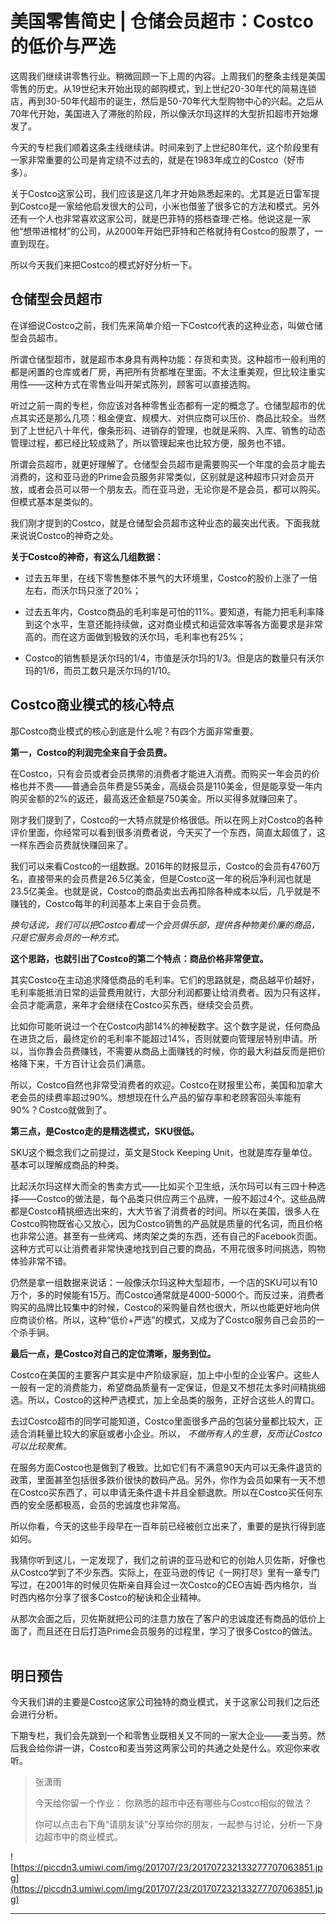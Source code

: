 # 美国零售简史 | 仓储会员超市：Costco的低价与严选

这周我们继续讲零售行业。稍微回顾一下上周的内容。上周我们的整条主线是美国零售的历史。从19世纪末开始出现的邮购模式，到上世纪20-30年代的简易连锁店，再到30-50年代超市的诞生，然后是50-70年代大型购物中心的兴起。之后从70年代开始，美国进入了滞胀的阶段，所以像沃尔玛这样的大型折扣超市开始爆发了。

今天的专栏我们顺着这条主线继续讲。时间来到了上世纪80年代，这个阶段里有一家非常重要的公司是肯定绕不过去的，就是在1983年成立的Costco（好市多）。

关于Costco这家公司，我们应该是这几年才开始熟悉起来的。尤其是近日雷军提到Costco是一家给他启发很大的公司，小米也借鉴了很多它的方法和模式。另外还有一个人也非常喜欢这家公司，就是巴菲特的搭档查理·芒格。他说这是一家他“想带进棺材”的公司，从2000年开始巴菲特和芒格就持有Costco的股票了，一直到现在。

所以今天我们来把Costco的模式好好分析一下。    

## 仓储型会员超市

在详细说Costco之前，我们先来简单介绍一下Costco代表的这种业态，叫做仓储型会员超市。

所谓仓储型超市，就是超市本身具有两种功能：存货和卖货。这种超市一般利用的都是闲置的仓库或者厂房，再把所有货都堆在里面。不太注重美观，但比较注重实用性——这种方式在零售业叫开架式陈列，顾客可以直接选购。

听过之前一周的专栏，你应该对各种零售业态都有一定的概念了。仓储型超市的优点其实还是那么几项：租金便宜、规模大、对供应商可以压价、商品比较全。当然到了上世纪八十年代，像条形码、进销存的管理，也就是采购、入库、销售的动态管理过程，都已经比较成熟了，所以管理起来也比较方便，服务也不错。

所谓会员超市，就更好理解了。仓储型会员超市是需要购买一个年度的会员才能去消费的，这和亚马逊的Prime会员服务非常类似，区别就是这种超市只对会员开放，或者会员可以带一个朋友去。而在亚马逊，无论你是不是会员，都可以购买。但模式基本是类似的。

我们刚才提到的Costco，就是仓储型会员超市这种业态的最突出代表。下面我就来说说Costco的神奇之处。

 **关于Costco的神奇，有这么几组数据：**

* 过去五年里，在线下零售整体不景气的大环境里，Costco的股价上涨了一倍左右，而沃尔玛只涨了20%；

* 过去五年内，Costco商品的毛利率是可怕的11%。要知道，有能力把毛利率降到这个水平，生意还能持续做，这对商业模式和运营效率等各方面要求是非常高的。而在这方面做到极致的沃尔玛，毛利率也有25%；

* Costco的销售额是沃尔玛的1/4，市值是沃尔玛的1/3。但是店的数量只有沃尔玛的1/6，而员工数只是沃尔玛的1/10。    

## Costco商业模式的核心特点

那Costco商业模式的核心到底是什么呢？有四个方面非常重要。

 **第一，Costco的利润完全来自于会员费。**

在Costco，只有会员或者会员携带的消费者才能进入消费。而购买一年会员的价格也并不贵——普通会员年费是55美金，高级会员是110美金，但是能享受一年内购买金额的2%的返还，最高返还金额是750美金。所以买得多就赚回来了。

刚才我们提到了，Costco的一大特点就是价格很低。所以在网上对Costco的各种评价里面，你经常可以看到很多消费者说，今天买了一个东西，简直太超值了，这一样东西会员费就快赚回来了。

我们可以来看Costco的一组数据。2016年的财报显示，Costco的会员有4760万名，直接带来的会员费是26.5亿美金，但是Costco这一年的税后净利润也就是23.5亿美金。也就是说，Costco的商品卖出去再扣除各种成本以后，几乎就是不赚钱的，Costco每年的利润基本上来自于会员费。

 *换句话说，我们可以把Costco看成一个会员俱乐部，提供各种物美价廉的商品，只是它服务会员的一种方式。*

 **这个思路，也就引出了Costco的第二个特点：商品价格非常便宜。**

其实Costco在主动追求降低商品的毛利率。它们的思路就是，商品越平价越好，毛利率能抵消日常的运营费用就行，大部分利润都要让给消费者。因为只有这样，会员才能满意，来年才会继续在Costco买东西，继续交会员费。

比如你可能听说过一个在Costco内部14%的神秘数字。这个数字是说，任何商品在进货之后，最终定价的毛利率不能超过14%，否则就要向管理层特别申请。所以，当你靠会员费赚钱，不需要从商品上面赚钱的时候，你的最大利益反而是把价格降下来，千方百计让会员们满意。

所以，Costco自然也非常受消费者的欢迎。Costco在财报里公布，美国和加拿大老会员的续费率超过90%。想想现在什么产品的留存率和老顾客回头率能有90%？Costco就做到了。

 **第三点，是Costco走的是精选模式，SKU很低。**

SKU这个概念我们之前提过，英文是Stock Keeping Unit，也就是库存量单位。基本可以理解成商品的种类。

比起沃尔玛这样大而全的售卖方式——比如买个卫生纸，沃尔玛可以有三四十种选择——Costco的做法是，每个品类只供应两三个品牌，一般不超过4个。这些品牌都是Costco精挑细选出来的，大大节省了消费者的时间。所以在美国，很多人在Costco购物既省心又放心，因为Costco销售的产品就是质量的代名词，而且价格也非常公道。甚至有一些烤鸡、烤肉架之类的东西，还有自己的Facebook页面。这种方式可以让消费者非常快速地找到自己要的商品，不用花很多时间挑选，购物体验非常不错。

仍然是拿一组数据来说话：一般像沃尔玛这种大型超市，一个店的SKU可以有10万个，多的时候能有15万。而Costco通常就是4000-5000个。而反过来，消费者购买的品牌比较集中的时候，Costco的采购量自然也很大，所以也能更好地向供应商谈价格。所以，这种“低价+严选”的模式，又成为了Costco服务自己会员的一个杀手锏。

 **最后一点，是Costco对自己的定位清晰，服务到位。**

Costco在美国的主要客户其实是中产阶级家庭，加上中小型的企业客户。这些人一般有一定的消费能力，希望商品质量有一定保证，但是又不想花太多时间精挑细选。所以，Costco的这种严选模式，加上全品类的服务，正好合这些人的胃口。

去过Costco超市的同学可能知道，Costco里面很多产品的包装分量都比较大，正适合消耗量比较大的家庭或者小企业。所以， *不做所有人的生意，反而让Costco可以比较聚焦。*

在服务方面Costco也是做到了极致。比如它们有不满意90天内可以无条件退货的政策，里面甚至包括很多跌价很快的数码产品。另外，你作为会员如果有一天不想在Costco买东西了，可以申请无条件退卡并且全额退款。所以在Costco买任何东西的安全感都极高，会员的忠诚度也非常高。

所以你看，今天的这些手段早在一百年前已经被创立出来了，重要的是执行得到底如何。

我猜你听到这儿，一定发现了，我们之前讲的亚马逊和它的创始人贝佐斯，好像也从Costco学到了不少东西。实际上，在亚马逊的传记《一网打尽》里有一章专门写过，在2001年的时候贝佐斯亲自拜会过一次Costco的CEO吉姆·西内格尔，当时西内格尔分享了很多Costco的秘诀和企业精神。

从那次会面之后，贝佐斯就把公司的注意力放在了客户的忠诚度还有商品的低价上面了，而且还在日后打造Prime会员服务的过程里，学习了很多Costco的做法。    

## 明日预告

今天我们讲的主要是Costco这家公司独特的商业模式，关于这家公司我们之后还会进行分析。

下期专栏，我们会先跳到一个和零售业既相关又不同的一家大企业——麦当劳。然后我会给你讲一讲，Costco和麦当劳这两家公司的共通之处是什么。欢迎你来收听。

> 张潇雨
> 
> 今天给你留一个作业： 你熟悉的超市中还有哪些与Costco相似的做法？
> 
> 你可以点击右下角“请朋友读”分享给你的朋友，一起参与讨论，分析一下身边超市中的商业模式。    

![https://piccdn3.umiwi.com/img/201707/23/201707232133277707063851.jpg](https://piccdn3.umiwi.com/img/201707/23/201707232133277707063851.jpg)

---
